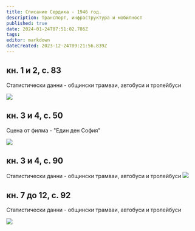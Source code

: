 ```yaml
---
title: Списание Сердика - 1946 год.
description: Транспорт, инфраструктура и мобилност
published: true
date: 2024-01-24T07:51:02.786Z
tags: 
editor: markdown
dateCreated: 2023-12-24T09:21:56.839Z
---
```



## кн. 1 и 2, с. 83
Статистически данни - общински трамваи, автобуси и тролейбуси

<img src="http://46.10.181.183:1518/trinmo/literature/spisanie-serdika/1946-1-2.jpg">

## кн. 3 и 4, с. 50
Сцена от филма - "Един ден София"

<img src="http://46.10.181.183:1518/trinmo/literature/spisanie-serdika/1946-3-4-p1.jpg">

## кн. 3 и 4, с. 90
Статистически данни - общински трамваи, автобуси и тролейбуси
<img src="http://46.10.181.183:1518/trinmo/literature/spisanie-serdika/1946-3-4-p2.jpg">

##  кн. 7 до 12, с. 92
Статистически данни - общински трамваи, автобуси и тролейбуси

<img src="http://46.10.181.183:1518/trinmo/literature/spisanie-serdika/1946-7-12%20.jpg">